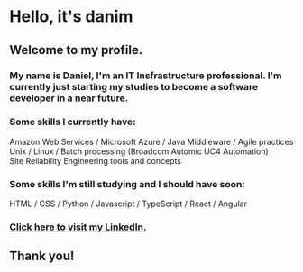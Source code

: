 # Hello, it's danim

## Welcome to my profile.

### My name is Daniel, I'm an IT Insfrastructure professional. I'm currently just starting my studies to become a software developer in a near future.

### Some skills I currently have:
Amazon Web Services / Microsoft Azure / Java Middleware / Agile practices\
Unix / Linux / Batch processing (Broadcom Automic UC4 Automation)\
Site Reliability Engineering tools and concepts

### Some skills I'm still studying and I should have soon:
HTML / CSS / Python / Javascript / TypeScript / React / Angular

### <a href="https://www.linkedin.com/in/daniel-m-carvalho/">Click here to visit my LinkedIn.</a>

## Thank you!
